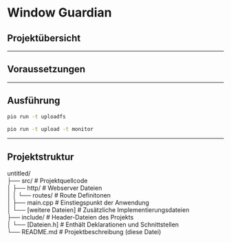 # Window Guardian

## Projektübersicht

---

## Voraussetzungen

---

## Ausführung

```bash
pio run -t uploadfs
```

```bash
pio run -t upload -t monitor
```



---

## Projektstruktur

untitled/<br>
 ├── src/ # Projektquellcode<br>
 │ ├── http/ # Webserver Dateien<br>
 │ │ └── routes/ # Route Definitonen<br>
 │ ├── main.cpp # Einstiegspunkt der Anwendung<br>
 │ └── [weitere Dateien] # Zusätzliche Implementierungsdateien<br>
 ├── include/ # Header-Dateien des Projekts<br>
 │ └── [Dateien.h] # Enthält Deklarationen und Schnittstellen<br>
 └── README.md # Projektbeschreibung (diese Datei)
